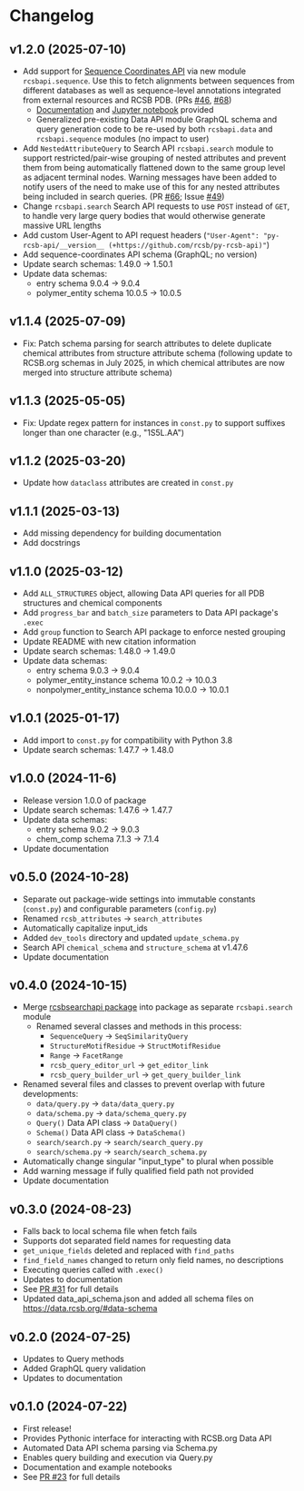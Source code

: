 # Changelog

## v1.2.0 (2025-07-10)

- Add support for [Sequence Coordinates API](https://sequence-coordinates.rcsb.org/) via new module `rcsbapi.sequence`. Use this to fetch alignments between sequences from different databases as well as sequence-level annotations integrated from external resources and RCSB PDB. (PRs [#46](https://github.com/rcsb/py-rcsb-api/pull/46), [#68](https://github.com/rcsb/py-rcsb-api/pull/68))
  - [Documentation](https://rcsbapi.readthedocs.io/en/latest/seq_api/quickstart.html) and [Jupyter notebook](https://github.com/rcsb/py-rcsb-api/blob/master/notebooks/sequence_coord_quickstart.ipynb) provided
  - Generalized pre-existing Data API module GraphQL schema and query generation code to be re-used by both `rcsbapi.data` and `rcsbapi.sequence` modules (no impact to user)
- Add `NestedAttributeQuery` to Search API `rcsbapi.search` module to support restricted/pair-wise grouping of nested attributes and prevent them from being automatically flattened down to the same group level as adjacent terminal nodes. Warning messages have been added to notify users of the need to make use of this for any nested attributes being included in search queries. (PR [#66](https://github.com/rcsb/py-rcsb-api/pull/66); Issue [#49](https://github.com/rcsb/py-rcsb-api/issues/49))
- Change `rcsbapi.search` Search API requests to use `POST` instead of `GET`, to handle very large query bodies that would otherwise generate massive URL lengths
- Add custom User-Agent to API request headers (`"User-Agent": "py-rcsb-api/__version__ (+https://github.com/rcsb/py-rcsb-api)"`)
- Add sequence-coordinates API schema (GraphQL; no version)
- Update search schemas: 1.49.0 -> 1.50.1
- Update data schemas: 
  - entry schema 9.0.4 -> 9.0.4
  - polymer_entity schema 10.0.5 -> 10.0.5

## v1.1.4 (2025-07-09)

- Fix: Patch schema parsing for search attributes to delete duplicate chemical attributes from structure attribute schema (following update to RCSB.org schemas in July 2025, in which chemical attributes are now merged into structure attribute schema)

## v1.1.3 (2025-05-05)

- Fix: Update regex pattern for instances in `const.py` to support suffixes longer than one character (e.g., "1S5L.AA")

## v1.1.2 (2025-03-20)

- Update how `dataclass` attributes are created in `const.py`

## v1.1.1 (2025-03-13)

- Add missing dependency for building documentation
- Add docstrings

## v1.1.0 (2025-03-12)

- Add `ALL_STRUCTURES` object, allowing Data API queries for all PDB structures and chemical components
- Add `progress_bar` and `batch_size` parameters to Data API package's `.exec`
- Add `group` function to Search API package to enforce nested grouping
- Update README with new citation information
- Update search schemas: 1.48.0 -> 1.49.0
- Update data schemas: 
  - entry schema 9.0.3 -> 9.0.4
  - polymer_entity_instance schema 10.0.2 -> 10.0.3
  - nonpolymer_entity_instance schema 10.0.0 -> 10.0.1

## v1.0.1 (2025-01-17)

- Add import to `const.py` for compatibility with Python 3.8
- Update search schemas: 1.47.7 -> 1.48.0

## v1.0.0 (2024-11-6)

- Release version 1.0.0 of package
- Update search schemas: 1.47.6 -> 1.47.7
- Update data schemas: 
  - entry schema 9.0.2 -> 9.0.3
  - chem_comp schema 7.1.3 -> 7.1.4
- Update documentation

## v0.5.0 (2024-10-28)

- Separate out package-wide settings into immutable constants (`const.py`) and configurable parameters (`config.py`)
- Renamed `rcsb_attributes` -> `search_attributes`
- Automatically capitalize input_ids
- Added `dev_tools` directory and updated `update_schema.py`
- Search API `chemical_schema` and `structure_schema` at v1.47.6
- Update documentation

## v0.4.0 (2024-10-15)

- Merge [rcsbsearchapi package](https://github.com/rcsb/py-rcsbsearchapi/tree/2ba4d82ed1ff23c4ba5d07d4dec63f6f4030207d) into package as separate `rcsbapi.search` module
  - Renamed several classes and methods in this process:
    - `SequenceQuery` -> `SeqSimilarityQuery`
    - `StructureMotifResidue` -> `StructMotifResidue`
    - `Range` -> `FacetRange`
    - `rcsb_query_editor_url` -> `get_editor_link`
    - `rcsb_query_builder_url` -> `get_query_builder_link`
- Renamed several files and classes to prevent overlap with future developments:
  - `data/query.py` -> `data/data_query.py`
  - `data/schema.py` -> `data/schema_query.py`
  - `Query()` Data API class -> `DataQuery()`
  - `Schema()` Data API class -> `DataSchema()`
  - `search/search.py` -> `search/search_query.py`
  - `search/schema.py` -> `search/search_schema.py`
- Automatically change singular "input_type" to plural when possible
- Add warning message if fully qualified field path not provided
- Update documentation

## v0.3.0 (2024-08-23)

- Falls back to local schema file when fetch fails
- Supports dot separated field names for requesting data
- `get_unique_fields` deleted and replaced with `find_paths`
- `find_field_names` changed to return only field names, no descriptions
- Executing queries called with `.exec()`
- Updates to documentation
- See [PR #31](https://github.com/rcsb/py-rcsb-api/pull/31) for full details
- Updated data_api_schema.json and added all schema files on https://data.rcsb.org/#data-schema

## v0.2.0 (2024-07-25)

- Updates to Query methods
- Added GraphQL query validation
- Updates to documentation

## v0.1.0 (2024-07-22)

- First release!
- Provides Pythonic interface for interacting with RCSB.org Data API
- Automated Data API schema parsing via Schema.py
- Enables query building and execution via Query.py
- Documentation and example notebooks
- See [PR #23](https://github.com/rcsb/py-rcsb-api/pull/23) for full details